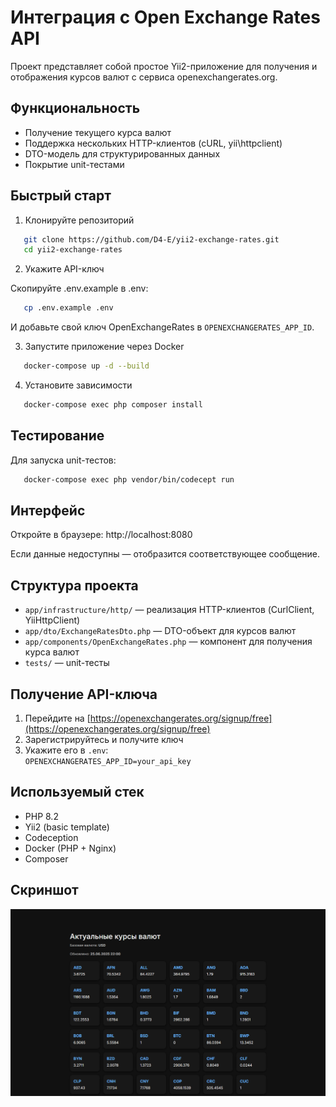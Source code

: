 # Интеграция с Open Exchange Rates API

Проект представляет собой простое Yii2-приложение для получения и отображения курсов валют с сервиса openexchangerates.org.

## Функциональность

- Получение текущего курса валют
- Поддержка нескольких HTTP-клиентов (cURL, yii\httpclient)
- DTO-модель для структурированных данных
- Покрытие unit-тестами

## Быстрый старт

1. Клонируйте репозиторий  
```bash
   git clone https://github.com/D4-E/yii2-exchange-rates.git
   cd yii2-exchange-rates
```

2. Укажите API-ключ

Скопируйте .env.example в .env:  
```bash
   cp .env.example .env
```  
И добавьте свой ключ OpenExchangeRates в `OPENEXCHANGERATES_APP_ID`.

3. Запустите приложение через Docker  
```bash
   docker-compose up -d --build
```

4. Установите зависимости  
```bash
   docker-compose exec php composer install
```

## Тестирование

Для запуска unit-тестов:  
```bash
   docker-compose exec php vendor/bin/codecept run
```

## Интерфейс

Откройте в браузере: http://localhost:8080

Если данные недоступны — отобразится соответствующее сообщение.

## Структура проекта

- `app/infrastructure/http/` — реализация HTTP-клиентов (CurlClient, YiiHttpClient)
- `app/dto/ExchangeRatesDto.php` — DTO-объект для курсов валют
- `app/components/OpenExchangeRates.php` — компонент для получения курса валют
- `tests/` — unit-тесты

## Получение API-ключа

1. Перейдите на [https://openexchangerates.org/signup/free](https://openexchangerates.org/signup/free)
2. Зарегистрируйтесь и получите ключ
3. Укажите его в `.env`:  
`OPENEXCHANGERATES_APP_ID=your_api_key`

## Используемый стек

- PHP 8.2
- Yii2 (basic template)
- Codeception
- Docker (PHP + Nginx)
- Composer

## Скриншот

![Главная страница](screenshot.png)
